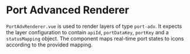 # Port Advanced Renderer

`PortAdvRenderer.vue` is used to render layers of type `port-adv`. It expects the layer
configuration to contain `apiId`, `portDataKey`, `portKey` and a `statusMapping` object.
The component maps real-time port states to icons according to the provided mapping.
